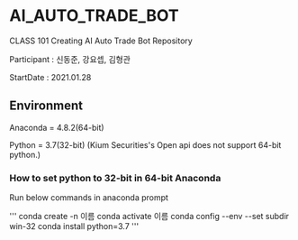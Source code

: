 # AI_AUTO_TRADE_BOT
CLASS 101 Creating AI Auto Trade Bot Repository

Participant : 신동준, 강요셉, 김형관

StartDate : 2021.01.28

## Environment

Anaconda = 4.8.2(64-bit)

Python = 3.7(32-bit)
(Kium Securities's Open api does not support 64-bit python.)

### How to set python to 32-bit in 64-bit Anaconda

Run below commands in anaconda prompt

'''
conda create -n 이름
conda activate 이름
conda config --env --set subdir win-32
conda install python=3.7
'''